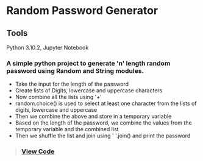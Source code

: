 # Random Password Generator
## Tools
Python 3.10.2, Jupyter Notebook

### A simple python project to generate 'n' length random password using Random and String modules.
* Take the input for the length of the password
* Create lists of Digits, lowercase and uppercase characters
* Now combine all the lists using '+' 
* random.choice() is used to select at least one character from the lists of digits, lowercase and uppercase
* Then we combine the above and store in a temporary variable
* Based on the length of the password, we combine the values from the temporary variable and the combined list
* Then we shuffle the list and join using ' '.join() and print the password
>### [View Code](https://github.com/xavierina12/Data-Analytics/blob/main/Projects/Minor%20Projects/1.%20Random%20Password%20Generator%20(Python)/RANDOM%20PASSWORD%20GENERATOR.ipynb)
